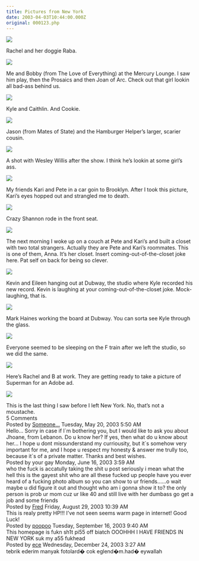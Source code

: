 ```yaml
---
title: Pictures from New York
date: 2003-04-03T10:44:00.000Z
original: 000123.php
---
```


<p class="polaroid" style="--deg: -2deg"><img src="./01-rachel-raba.jpg" /></p>
Rachel and her doggie Raba.

<p class="polaroid" style="--deg: -2deg"><img src="./02-bobby-pascal.jpg" /></p>
Me and Bobby (from The Love of Everything) at the Mercury Lounge. I saw him play, then the Prosaics and then Joan of Arc. Check out that girl lookin all bad-ass behind us.

<p class="polaroid" style="--deg: -2deg"><img src="./03-kyle-caithlin.jpg" /></p>
Kyle and Caithlin. And Cookie.

<p class="polaroid" style="--deg: -2deg"><img src="./04-jason-helper.jpg" /></p>
Jason (from Mates of State) and the Hamburger Helper’s larger, scarier cousin.

<p class="polaroid" style="--deg: -2deg"><img src="./05-with-wesley.jpg" /></p>
A shot with Wesley Willis after the show. I think he’s lookin at some girl’s ass.

<p class="polaroid" style="--deg: -2deg"><img src="./06-kari-pete.jpg" /></p>
My friends Kari and Pete in a car goin to Brooklyn. After I took this picture, Kari’s eyes hopped out and strangled me to death.

<p class="polaroid" style="--deg: -2deg"><img src="./07-shannon.jpg" /></p>
Crazy Shannon rode in the front seat.

<p class="polaroid" style="--deg: -2deg"><img src="./08-anna-closet.jpg" /></p>
The next morning I woke up on a couch at Pete and Kari’s and built a closet with two total strangers. Actually they are Pete and Kari’s roommates. This is one of them, Anna. It’s her closet. Insert coming-out-of-the-closet joke here. Pat self on back for being so clever.

<p class="polaroid" style="--deg: -2deg"><img src="./09-kevin-eileen.jpg" /></p>
Kevin and Eileen hanging out at Dubway, the studio where Kyle recorded his new record. Kevin is laughing at your coming-out-of-the-closet joke. Mock-laughing, that is.

<p class="polaroid" style="--deg: -2deg"><img src="./10-mark-kyle-studio.jpg" /></p>
Mark Haines working the board at Dubway. You can sorta see Kyle through the glass.

<p class="polaroid" style="--deg: -2deg"><img src="./11-subway-sleepers.jpg" /></p>
Everyone seemed to be sleeping on the F train after we left the studio, so we did the same.

<p class="polaroid" style="--deg: -2deg"><img src="./12-b-rachel.jpg" /></p>
Here’s Rachel and B at work. They are getting ready to take a picture of Superman for an Adobe ad.

<p class="polaroid" style="--deg: -2deg"><img src="./13-b.jpg" /></p>
This is the last thing I saw before I left New York. No, that’s not a moustache.

<div class="commentdivider"></div><span class="commentheader">5 Comments</span>

<div class="commentdivider">
<span class="commentauthorbox">Posted by <a href="mailto&#58;eladha28&#64;hotmail&#46;com">Someone...</a></span>
<span class="commentdatebox">Tuesday, May 20, 2003</span>
<span class="commenttimebox"> 5:50 AM</span>
</div>
<div class="commentbody">Hello… Sorry in case if I`m bothering you, but I would like to ask you about Jhoane, from Lebanon. Do u know her? If yes, then what do u know about her…  I hope u dont missunderstand my curriousity, but it`s somehow very important for me, and I hope u respect my honesty & answer me trully too, because it`s of a private matter.  Thanks and best wishes.</div>
<div class="commentdivider">
<span class="commentauthorbox">Posted by your gay</span>
<span class="commentdatebox">Monday, June 16, 2003</span>
<span class="commenttimebox"> 3:59 AM</span>
</div>
<div class="commentbody">who the fuck is accatully taking the shit u post seriously i mean what the hell this is the gayest shit who are all these fucked up people have you ever heard of a fucking photo album so you can show to ur friends……o wait maybe u did figure it out and thought who am i gonna show it to? the only person is prob ur mom cuz ur like 40 and still live with her dumbass go get a job and some friends</div>
<div class="commentdivider">
<span class="commentauthorbox">Posted by <a href="mailto&#58;foraver&#64;mail&#46;ru">Fred</a></span>
<span class="commentdatebox">Friday, August 29, 2003</span>
<span class="commenttimebox">10:39 AM</span>
</div>
<div class="commentbody">This is realy pretty HP!!! I’ve not seen seems warm page in internet!  Good Luck!</div>
<div class="commentdivider">
<span class="commentauthorbox">Posted by <a href="http://www.pascal.com/cgi-bin/mt/mt-comments.cgi?__mode=red&id=579">poopoo</a></span>
<span class="commentdatebox">Tuesday, September 16, 2003</span>
<span class="commenttimebox"> 9:40 AM</span>
</div>
<div class="commentbody">This homepage is fukn sh1t pi55 off biatch OOOHHH I HAVE FRIENDS IN NEW YORK suk my a55 fukhead</div>
<div class="commentdivider">
<span class="commentauthorbox">Posted by <a href="mailto&#58;xdaisy80&#64;yahoo&#46;com">ece</a></span>
<span class="commentdatebox">Wednesday, December 24, 2003</span>
<span class="commenttimebox"> 3:27 AM</span>
</div>
<div class="commentbody">tebrik ederim manyak fotolard� cok eglend�m.had� eywallah</div>

